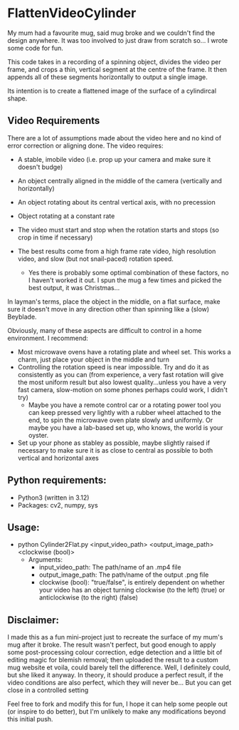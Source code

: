 # FlattenVideoCylinder

My mum had a favourite mug, said mug broke and we couldn't find the design anywhere. It was too involved to just draw from scratch so... I wrote some code for fun.

This code takes in a recording of a spinning object, divides the video per frame, and crops a thin, vertical segment at the centre of the frame. 
It then appends all of these segments horizontally to output a single image.

Its intention is to create a flattened image of the surface of a cylindircal shape.

## Video Requirements
There are a lot of assumptions made about the video here and no kind of error correction or aligning done.
The video requires:
- A stable, imobile video (i.e. prop up your camera and make sure it doesn't budge)
- An object centrally aligned in the middle of the camera (vertically and horizontally)
- An object rotating about its central vertical axis, with no precession
- Object rotating at a constant rate
- The video must start and stop when the rotation starts and stops (so crop in time if necessary)

- The best results come from a high frame rate video, high resolution video, and slow (but not snail-paced) rotation speed.
  - Yes there is probably some optimal combination of these factors, no I haven't worked it out. I spun the mug a few times and picked the best output, it was Christmas...
 
In layman's terms, place the object in the middle, on a flat surface, make sure it doesn't move in any direction other than spinning like a (slow) Beyblade.

Obviously, many of these aspects are difficult to control in a home environment. I recommend:
- Most microwave ovens have a rotating plate and wheel set. This works a charm, just place your object in the middle and turn
- Controlling the rotation speed is near impossible. Try and do it as consistently as you can (from experience, a very fast rotation will give the most uniform result but also lowest quality...unless you have a very fast camera, slow-motion on some phones perhaps could work, I didn't try)
  - Maybe you have a remote control car or a rotating power tool you can keep pressed very lightly with a rubber wheel attached to the end, to spin the microwave oven plate slowly and uniformly. Or maybe you have a lab-based set up, who knows, the world is your oyster.
- Set up your phone as stabley as possible, maybe slightly raised if necessary to make sure it is as close to central as possible to both vertical and horizontal axes


## Python requirements:
- Python3 (written in 3.12)
- Packages: cv2, numpy, sys

## Usage:
- python Cylinder2Flat.py <input_video_path> <output_image_path> <clockwise (bool)>
  - Arguments:
    - input_video_path: The path/name of an .mp4 file
    - output_image_path: The path/name of the output .png file
    - clockwise (bool): "true/false", is entirely dependent on whether your video has an object turning clockwise (to the left) (true) or anticlockwise (to the right) (false)
   
## Disclaimer:
I made this as a fun mini-project just to recreate the surface of my mum's mug after it broke. The result wasn't perfect, but good enough to apply some post-processing colour correction, edge detection and a little bit of editing magic for blemish removal; then uploaded the result to a custom mug website et voila, could barely tell the difference. Well, I definitely could, but she liked it anyway.
In theory, it should produce a perfect result, if the video conditions are also perfect, which they will never be... But you can get close in a controlled setting

Feel free to fork and modify this for fun, I hope it can help some people out (or inspire to do better), but I'm unlikely to make any modifications beyond this initial push. 
